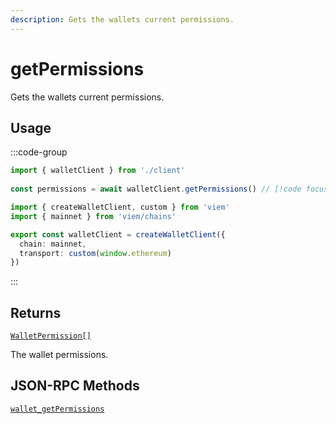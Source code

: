```yaml
---
description: Gets the wallets current permissions.
---
```


# getPermissions

Gets the wallets current permissions.

## Usage

:::code-group

```ts [example.ts]
import { walletClient } from './client'
 
const permissions = await walletClient.getPermissions() // [!code focus:99]
```

```ts [client.ts]
import { createWalletClient, custom } from 'viem'
import { mainnet } from 'viem/chains'

export const walletClient = createWalletClient({
  chain: mainnet,
  transport: custom(window.ethereum)
})
```

:::

## Returns

[`WalletPermission[]`](/docs/glossary/types#walletpermission)

The wallet permissions.

## JSON-RPC Methods

[`wallet_getPermissions`](https://eips.ethereum.org/EIPS/eip-2255)

